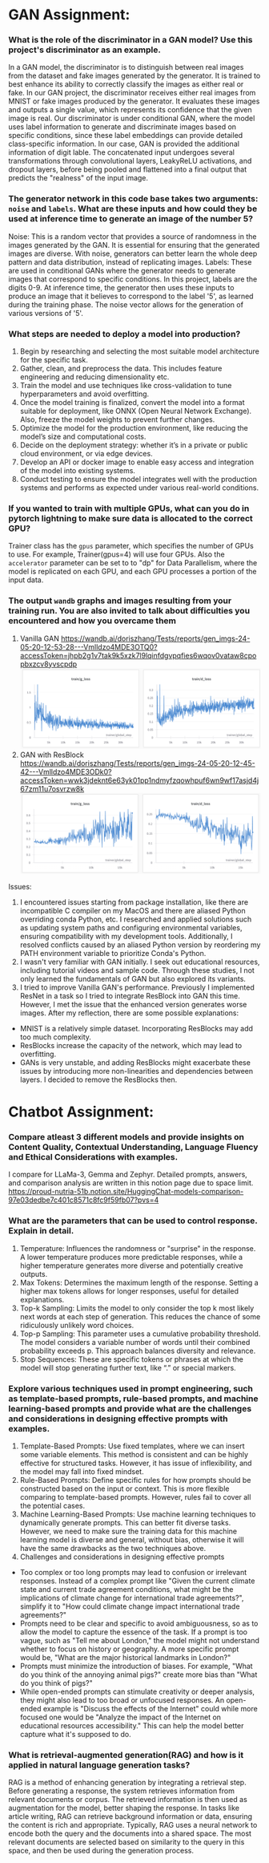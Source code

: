 # GAN Assignment:

### What is the role of the discriminator in a GAN model? Use this project's discriminator as an example.
In a GAN model, the discriminator is to distinguish between real images from the dataset and fake images generated by the generator. It is trained to best enhance its ability to correctly classify the images as either real or fake. 
In our GAN project, the discriminator receives either real images from MNIST or fake images produced by the generator. It evaluates these images and outputs a single value, which represents its confidence that the given image is real. 
Our discriminator is under conditional GAN, where the model uses label information to generate and discriminate images based on specific conditions, since these label embeddings can provide detailed class-specific information. In our case, GAN is provided the additional information of digit lable. The concatenated input undergoes several transformations through convolutional layers, LeakyReLU activations, and dropout layers, before being pooled and flattened into a final output that predicts the "realness" of the input image.



### The generator network in this code base takes two arguments: `noise` and `labels`. What are these inputs and how could they be used at inference time to generate an image of the number 5?
Noise: This is a random vector that provides a source of randomness in the images generated by the GAN. It is essential for ensuring that the generated images are diverse. With noise, generators can better learn the whole deep pattern and data distribution, instead of replicating images.
Labels: These are used in conditional GANs where the generator needs to generate images that correspond to specific conditions. In this project, labels are the digits 0-9.
At inference time, the generator then uses these inputs to produce an image that it believes to correspond to the label '5', as learned during the training phase. The noise vector allows for the generation of various versions of '5'.

### What steps are needed to deploy a model into production?
1. Begin by researching and selecting the most suitable model architecture for the specific task. 
2. Gather, clean, and preprocess the data. This includes feature engineering and reducing dimensionality etc.
3. Train the model and use techniques like cross-validation to tune hyperparameters and avoid overfitting.
4. Once the model training is finalized, convert the model into a format suitable for deployment, like ONNX (Open Neural Network Exchange). Also, freeze the model weights to prevent further changes.
5. Optimize the model for the production environment, like reducing the model’s size and computational costs.
6. Decide on the deployment strategy: whether it’s in a private or public cloud environment, or via edge devices.
7. Develop an API or docker image to enable easy access and integration of the model into existing systems. 
8. Conduct testing to ensure the model integrates well with the production systems and performs as expected under various real-world conditions.


### If you wanted to train with multiple GPUs, what can you do in pytorch lightning to make sure data is allocated to the correct GPU? 
Trainer class has the `gpus` parameter, which specifies the number of GPUs to use. For example, Trainer(gpus=4) will use four GPUs.
Also the `accelerator` parameter can be set to to "dp" for Data Parallelism, where the model is replicated on each GPU, and each GPU processes a portion of the input data.


### The output `wandb` graphs and images resulting from your training run. You are also invited to talk about difficulties you encountered and how you overcame them
1. Vanilla GAN
    https://wandb.ai/doriszhang/Tests/reports/gen_imgs-24-05-20-12-53-28---Vmlldzo4MDE3OTQ0?accessToken=jhpb2g1v7tak9k5xzk7l9lqinfdgvpqfies6wqov0vataw8cpopbxzcv8yvscpdp
    ![image](/images/Vanilla%20GAN.png)
2. GAN with ResBlock
    https://wandb.ai/doriszhang/Tests/reports/gen_imgs-24-05-20-12-45-42---Vmlldzo4MDE3ODk0?accessToken=wwk3jdeknt6e63yk01pp1ndmyfzqowhpuf6wn9wf17asjd4j67zm11u7osvrzw8k
    ![image](/images/GAN%20with%20ResBlock.png)

Issues:
1. I encountered issues starting from package installation, like there are incompatible C compiler on my MacOS and there are aliased Python overriding conda Python, etc.  I researched and applied solutions such as updating system paths and configuring environmental variables, ensuring compatibility with my development tools. Additionally, I resolved conflicts caused by an aliased Python version by reordering my PATH environment variable to prioritize Conda's Python.
2. I wasn't very familiar with GAN initially. I seek out educational resources, including tutorial videos and sample code. Through these studies, I not only learned the fundamentals of GAN but also explored its variants.
3. I tried to improve Vanilla GAN's performance. Previously I implemented ResNet in a task so I tried to integrate ResBlock into GAN this time. However, I met the issue that the enhanced version generates worse images. After my reflection, there are some possible explanations: 
* MNIST is a relatively simple dataset. Incorporating ResBlocks may add too much complexity.
* ResBlocks increase the capacity of the network, which may lead to overfitting.
* GANs is very unstable, and adding ResBlocks might exacerbate these issues by introducing more non-linearities and dependencies between layers.
I decided to remove the ResBlocks then.




# Chatbot Assignment:

### Compare atleast 3 different models and provide insights on Content Quality, Contextual Understanding, Language Fluency and Ethical Considerations with examples.
I compare for LLaMa-3, Gemma and Zephyr. Detailed prompts, answers, and comparison analysis are written in this notion page due to space limit. https://proud-nutria-51b.notion.site/HuggingChat-models-comparison-97e03dedbe7c401c8571c8fc9f59fb07?pvs=4


### What are the parameters that can be used to control response. Explain in detail.
1. Temperature: Influences the randomness or "surprise" in the response. A lower temperature produces more predictable responses, while a higher temperature generates more diverse and potentially creative outputs.
2. Max Tokens: Determines the maximum length of the response. Setting a higher max tokens allows for longer responses, useful for detailed explanations.
3. Top-k Sampling: Limits the model to only consider the top k most likely next words at each step of generation. This reduces the chance of some ridiculously unlikely word choices.
4. Top-p Sampling: This parameter uses a cumulative probability threshold. The model considers a variable number of words until their combined probability exceeds p. This approach balances diversity and relevance.
5. Stop Sequences: These are specific tokens or phrases at which the model will stop generating further text, like “.” or special markers.

### Explore various techniques used in prompt engineering, such as template-based prompts, rule-based prompts, and machine learning-based prompts and provide what are the challenges and considerations in designing effective prompts with examples.
1. Template-Based Prompts: Use fixed templates, where we can insert some variable elements. This method is consistent and can be highly effective for structured tasks. However, it has issue of inflexibility, and the model may fall into fixed mindset.
2. Rule-Based Prompts: Define specific rules for how prompts should be constructed based on the input or context. This is more flexible comparing to template-based prompts. However, rules fail to cover all the potential cases.
3. Machine Learning-Based Prompts: Use machine learning techniques to dynamically generate prompts. This can better fit diverse tasks. However, we need to make sure the training data for this machine learning model is diverse and general, without bias, otherwise it will have the same drawbacks as the two techniques above.
4. Challenges and considerations in designing effective prompts
* Too complex or too long prompts may lead to confusion or irrelevant responses. Instead of a complex prompt like "Given the current climate state and current trade agreement conditions, what might be the implications of climate change for international trade agreements?", simplify it to "How could climate change impact international trade agreements?"
* Prompts need to be clear and specific to avoid ambiguousness, so as to allow the model to capture the essence of the task. If a prompt is too vague, such as "Tell me about London," the model might not understand whether to focus on history or geography. A more specific prompt would be, "What are the major historical landmarks in London?"
*  Prompts must minimize the introduction of biases. For example, "What do you think of the annoying animal pigs?" create more bias than  "What do you think of pigs?"
* While open-ended prompts can stimulate creativity or deeper analysis, they might also lead to too broad or unfocused responses. An open-ended example is "Discuss the effects of the Internet" could while more focused one would be "Analyze the impact of the Internet on educational resources accessibility." This can help the model better capture what it's supposed to do.

### What is retrieval-augmented generation(RAG) and how is it applied in natural language generation tasks?
RAG is a method of enhancing generation by integrating a retrieval step. Before generating a response, the system retrieves information from relevant documents or corpus. The retrieved information is then used as augmentation for the model, better shaping the response. In tasks like article writing, RAG can retrieve background information or data, ensuring the content is rich and appropriate.
Typically, RAG uses a neural network to encode both the query and the documents into a shared space. The most relevant documents are selected based on similarity to the query in this space, and then be used during the generation process.



